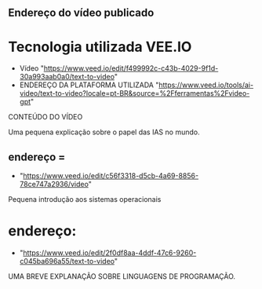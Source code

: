 ## Endereço do vídeo publicado
# Tecnologia utilizada VEE.IO

- Vídeo "https://www.veed.io/edit/f499992c-c43b-4029-9f1d-30a993aab0a0/text-to-video"
- ENDEREÇO DA PLATAFORMA UTILIZADA "https://www.veed.io/tools/ai-video/text-to-video?locale=pt-BR&source=%2Fferramentas%2Fvideo-gpt"

CONTEÚDO DO VÍDEO 

Uma pequena explicação sobre o papel das IAS no mundo.

## endereço =
- "https://www.veed.io/edit/c56f3318-d5cb-4a69-8856-78ce747a2936/video"

Pequena introdução aos sistemas operacionais

# endereço:
- "https://www.veed.io/edit/2f0df8aa-4ddf-47c6-9260-c045ba696a55/text-to-video"

UMA BREVE EXPLANAÇÃO SOBRE LINGUAGENS DE PROGRAMAÇÃO.